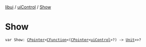 [libui](../index.md) / [uiControl](index.md) / [Show](./-show.md)

# Show

`var Show: `[`CPointer`](../../kotlinx.cinterop/-c-pointer/index.md)`<`[`CFunction`](../../kotlinx.cinterop/-c-function/index.md)`<(`[`CPointer`](../../kotlinx.cinterop/-c-pointer/index.md)`<`[`uiControl`](index.md)`>?) -> `[`Unit`](https://kotlinlang.org/api/latest/jvm/stdlib/kotlin/-unit/index.html)`>>?`